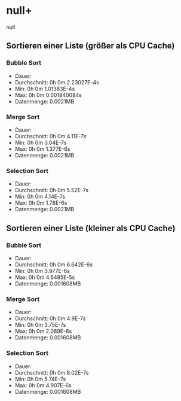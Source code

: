 # null+
null
## Sortieren einer Liste (größer als CPU Cache)
### Bubble Sort

* Dauer: 
* Durchschnitt: 0h 0m 2.23027E-4s
* Min: 0h 0m 1.01383E-4s
* Max: 0h 0m 0.001840084s
* Datenmenge: 0.0021MB
### Merge Sort

* Dauer: 
* Durchschnitt: 0h 0m 4.11E-7s
* Min: 0h 0m 3.04E-7s
* Max: 0h 0m 1.377E-6s
* Datenmenge: 0.0021MB
### Selection Sort

* Dauer: 
* Durchschnitt: 0h 0m 5.52E-7s
* Min: 0h 0m 4.14E-7s
* Max: 0h 0m 1.78E-6s
* Datenmenge: 0.0021MB
## Sortieren einer Liste (kleiner als CPU Cache)
### Bubble Sort

* Dauer: 
* Durchschnitt: 0h 0m 6.642E-6s
* Min: 0h 0m 3.977E-6s
* Max: 0h 0m 4.6495E-5s
* Datenmenge: 0.001608MB
### Merge Sort

* Dauer: 
* Durchschnitt: 0h 0m 4.9E-7s
* Min: 0h 0m 3.75E-7s
* Max: 0h 0m 2.089E-6s
* Datenmenge: 0.001608MB
### Selection Sort

* Dauer: 
* Durchschnitt: 0h 0m 8.02E-7s
* Min: 0h 0m 5.74E-7s
* Max: 0h 0m 4.907E-6s
* Datenmenge: 0.001608MB
